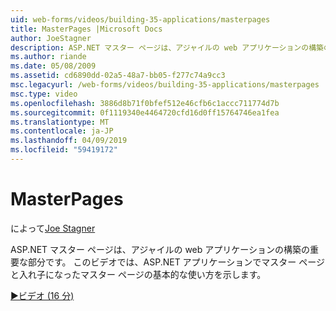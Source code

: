 ```yaml
---
uid: web-forms/videos/building-35-applications/masterpages
title: MasterPages |Microsoft Docs
author: JoeStagner
description: ASP.NET マスター ページは、アジャイルの web アプリケーションの構築の重要な部分です。 このビデオでは、マスター ページとで入れ子になったマスター ページを使用する基本的なを示します.
ms.author: riande
ms.date: 05/08/2009
ms.assetid: cd6890dd-02a5-48a7-bb05-f277c74a9cc3
msc.legacyurl: /web-forms/videos/building-35-applications/masterpages
msc.type: video
ms.openlocfilehash: 3886d8b71f0bfef512e46cfb6c1accc711774d7b
ms.sourcegitcommit: 0f1119340e4464720cfd16d0ff15764746ea1fea
ms.translationtype: MT
ms.contentlocale: ja-JP
ms.lasthandoff: 04/09/2019
ms.locfileid: "59419172"
---
```

# <a name="masterpages"></a>MasterPages

によって[Joe Stagner](https://github.com/JoeStagner)

ASP.NET マスター ページは、アジャイルの web アプリケーションの構築の重要な部分です。 このビデオでは、ASP.NET アプリケーションでマスター ページと入れ子になったマスター ページの基本的な使い方を示します。

[&#9654;ビデオ (16 分)](https://channel9.msdn.com/Blogs/ASP-NET-Site-Videos/masterpages)

